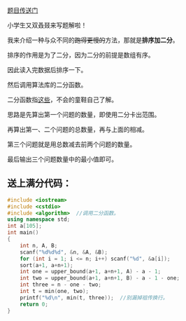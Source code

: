 [题目传送门](https://www.luogu.com.cn/problem/AT4573)

小学生又双叒叕来写题解啦！

我来介绍一种与众不同的~~跑得更慢的~~方法，那就是**排序加二分**。

排序的作用是为了二分，因为二分的前提是数组有序。

因此读入完数据后排序一下。

然后调用算法库的二分函数。

二分函数指[这些](https://blog.csdn.net/weixin_43237242/article/details/90450726)，不会的童鞋自己了解。

思路是先算出第一个问题的数量，即使用二分卡出范围。

再算出第一、二个问题的总数量，再与上面的相减。

第三个问题就是用总数减去前两个问题的数量。

最后输出三个问题数量中的最小值即可。

## 送上满分代码：


```cpp
#include <iostream>
#include <cstdio>
#include <algorithm>  //调用二分函数。
using namespace std;
int a[105];
int main()
{
	int n, A, B;
	scanf("%d%d%d", &n, &A, &B);
	for (int i = 1; i <= n; i++) scanf("%d", &a[i]);
	sort(a+1, a+n+1);
	int one = upper_bound(a+1, a+n+1, A) - a - 1;
	int two = upper_bound(a+1, a+n+1, B) - a - 1 - one;
	int three = n - one - two;
	int t = min(one, two);
	printf("%d\n", min(t, three));  //别漏掉祖传换行。
	return 0;
}
```